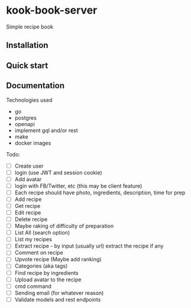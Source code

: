 # kook-book-server
Simple recipe book

## Installation

## Quick start

## Documentation

Technologies used
- go
- postgres
- openapi
- implement gql and/or rest
- make
- docker images

Todo:
- [ ] Create user
- [ ] login (use JWT and session cookie)
- [ ] Add avatar
- [ ] login with FB/Twitter, etc (this may be client feature)
- [ ] Each recipe should have photo, ingredients, description, time for prep
- [ ] Add recipe
- [ ] Get recipe
- [ ] Edit recipe
- [ ] Delete recipe
- [ ] Maybe raking of difficulty of preparation
- [ ] List All (search option)
- [ ] List my recipes
- [ ] Extract recipe - by input (usually url) extract the recipe if any
- [ ] Comment on recipe
- [ ] Upvote recipe (Maybe add ranking)
- [ ] Categories (aka tags)
- [ ] Find recipe by ingredients
- [ ] Upload avatar to the recipe
- [ ] cmd command
- [ ] Sending email (for whatever reason)
- [ ] Validate models and rest endpoints
